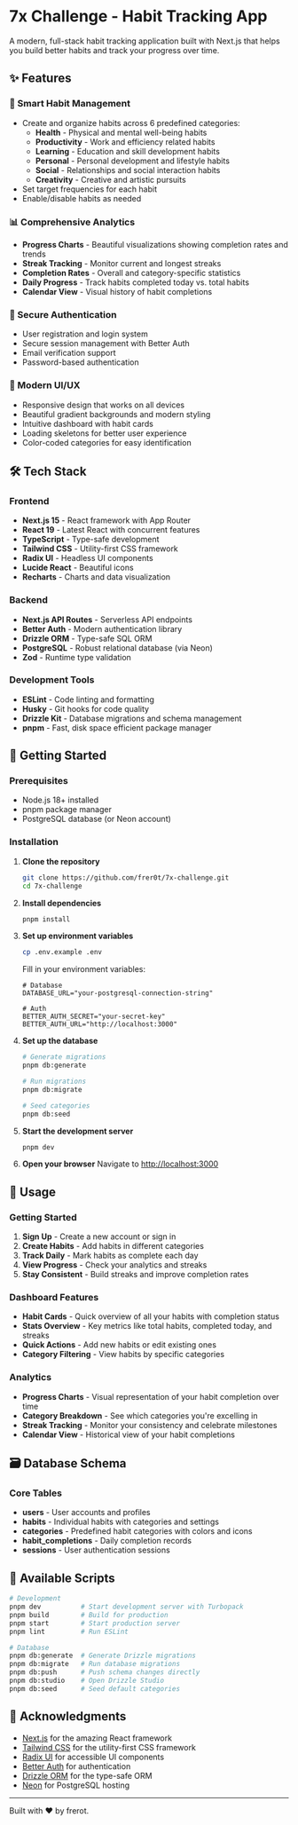 # 7x Challenge - Habit Tracking App

A modern, full-stack habit tracking application built with Next.js that helps
you build better habits and track your progress over time.

## ✨ Features

### 🎯 Smart Habit Management

- Create and organize habits across 6 predefined categories:
  - **Health** - Physical and mental well-being habits
  - **Productivity** - Work and efficiency related habits
  - **Learning** - Education and skill development habits
  - **Personal** - Personal development and lifestyle habits
  - **Social** - Relationships and social interaction habits
  - **Creativity** - Creative and artistic pursuits
- Set target frequencies for each habit
- Enable/disable habits as needed

### 📊 Comprehensive Analytics

- **Progress Charts** - Beautiful visualizations showing completion rates and
  trends
- **Streak Tracking** - Monitor current and longest streaks
- **Completion Rates** - Overall and category-specific statistics
- **Daily Progress** - Track habits completed today vs. total habits
- **Calendar View** - Visual history of habit completions

### 🔐 Secure Authentication

- User registration and login system
- Secure session management with Better Auth
- Email verification support
- Password-based authentication

### 🎨 Modern UI/UX

- Responsive design that works on all devices
- Beautiful gradient backgrounds and modern styling
- Intuitive dashboard with habit cards
- Loading skeletons for better user experience
- Color-coded categories for easy identification

## 🛠️ Tech Stack

### Frontend

- **Next.js 15** - React framework with App Router
- **React 19** - Latest React with concurrent features
- **TypeScript** - Type-safe development
- **Tailwind CSS** - Utility-first CSS framework
- **Radix UI** - Headless UI components
- **Lucide React** - Beautiful icons
- **Recharts** - Charts and data visualization

### Backend

- **Next.js API Routes** - Serverless API endpoints
- **Better Auth** - Modern authentication library
- **Drizzle ORM** - Type-safe SQL ORM
- **PostgreSQL** - Robust relational database (via Neon)
- **Zod** - Runtime type validation

### Development Tools

- **ESLint** - Code linting and formatting
- **Husky** - Git hooks for code quality
- **Drizzle Kit** - Database migrations and schema management
- **pnpm** - Fast, disk space efficient package manager

## 🚀 Getting Started

### Prerequisites

- Node.js 18+ installed
- pnpm package manager
- PostgreSQL database (or Neon account)

### Installation

1. **Clone the repository**

   ```bash
   git clone https://github.com/frer0t/7x-challenge.git
   cd 7x-challenge
   ```

2. **Install dependencies**

   ```bash
   pnpm install
   ```

3. **Set up environment variables**

   ```bash
   cp .env.example .env
   ```

   Fill in your environment variables:

   ```env
   # Database
   DATABASE_URL="your-postgresql-connection-string"

   # Auth
   BETTER_AUTH_SECRET="your-secret-key"
   BETTER_AUTH_URL="http://localhost:3000"
   ```

4. **Set up the database**

   ```bash
   # Generate migrations
   pnpm db:generate

   # Run migrations
   pnpm db:migrate

   # Seed categories
   pnpm db:seed
   ```

5. **Start the development server**

   ```bash
   pnpm dev
   ```

6. **Open your browser** Navigate to
   [http://localhost:3000](http://localhost:3000)

## 📱 Usage

### Getting Started

1. **Sign Up** - Create a new account or sign in
2. **Create Habits** - Add habits in different categories
3. **Track Daily** - Mark habits as complete each day
4. **View Progress** - Check your analytics and streaks
5. **Stay Consistent** - Build streaks and improve completion rates

### Dashboard Features

- **Habit Cards** - Quick overview of all your habits with completion status
- **Stats Overview** - Key metrics like total habits, completed today, and
  streaks
- **Quick Actions** - Add new habits or edit existing ones
- **Category Filtering** - View habits by specific categories

### Analytics

- **Progress Charts** - Visual representation of your habit completion over time
- **Category Breakdown** - See which categories you're excelling in
- **Streak Tracking** - Monitor your consistency and celebrate milestones
- **Calendar View** - Historical view of your habit completions

## 🗃️ Database Schema

### Core Tables

- **users** - User accounts and profiles
- **habits** - Individual habits with categories and settings
- **categories** - Predefined habit categories with colors and icons
- **habit_completions** - Daily completion records
- **sessions** - User authentication sessions

## 🔧 Available Scripts

```bash
# Development
pnpm dev          # Start development server with Turbopack
pnpm build        # Build for production
pnpm start        # Start production server
pnpm lint         # Run ESLint

# Database
pnpm db:generate  # Generate Drizzle migrations
pnpm db:migrate   # Run database migrations
pnpm db:push      # Push schema changes directly
pnpm db:studio    # Open Drizzle Studio
pnpm db:seed      # Seed default categories
```

## 🙏 Acknowledgments

- [Next.js](https://nextjs.org/) for the amazing React framework
- [Tailwind CSS](https://tailwindcss.com/) for the utility-first CSS framework
- [Radix UI](https://www.radix-ui.com/) for accessible UI components
- [Better Auth](https://www.better-auth.com/) for authentication
- [Drizzle ORM](https://orm.drizzle.team/) for the type-safe ORM
- [Neon](https://neon.tech/) for PostgreSQL hosting

---

Built with ❤️ by frerot.
